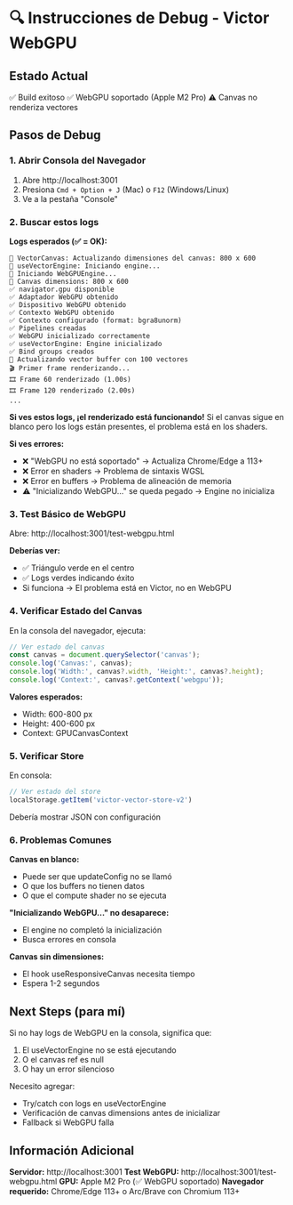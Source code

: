 # 🔍 Instrucciones de Debug - Victor WebGPU

## Estado Actual
✅ Build exitoso
✅ WebGPU soportado (Apple M2 Pro)
⚠️ Canvas no renderiza vectores

## Pasos de Debug

### 1. Abrir Consola del Navegador
1. Abre http://localhost:3001
2. Presiona `Cmd + Option + J` (Mac) o `F12` (Windows/Linux)
3. Ve a la pestaña "Console"

### 2. Buscar estos logs

**Logs esperados (✅ = OK):**
```
📐 VectorCanvas: Actualizando dimensiones del canvas: 800 x 600
🚀 useVectorEngine: Iniciando engine...
🔧 Iniciando WebGPUEngine...
📐 Canvas dimensions: 800 x 600
✅ navigator.gpu disponible
✅ Adaptador WebGPU obtenido
✅ Dispositivo WebGPU obtenido
✅ Contexto WebGPU obtenido
✅ Contexto configurado (format: bgra8unorm)
✅ Pipelines creadas
✅ WebGPU inicializado correctamente
✅ useVectorEngine: Engine inicializado
✅ Bind groups creados
📝 Actualizando vector buffer con 100 vectores
🎬 Primer frame renderizando...
🎞️ Frame 60 renderizado (1.00s)
🎞️ Frame 120 renderizado (2.00s)
...
```

**Si ves estos logs, ¡el renderizado está funcionando!**
Si el canvas sigue en blanco pero los logs están presentes, el problema está en los shaders.

**Si ves errores:**
- ❌ "WebGPU no está soportado" → Actualiza Chrome/Edge a 113+
- ❌ Error en shaders → Problema de sintaxis WGSL
- ❌ Error en buffers → Problema de alineación de memoria
- ⚠️ "Inicializando WebGPU..." se queda pegado → Engine no inicializa

### 3. Test Básico de WebGPU

Abre: http://localhost:3001/test-webgpu.html

**Deberías ver:**
- ✅ Triángulo verde en el centro
- ✅ Logs verdes indicando éxito
- Si funciona → El problema está en Victor, no en WebGPU

### 4. Verificar Estado del Canvas

En la consola del navegador, ejecuta:
```javascript
// Ver estado del canvas
const canvas = document.querySelector('canvas');
console.log('Canvas:', canvas);
console.log('Width:', canvas?.width, 'Height:', canvas?.height);
console.log('Context:', canvas?.getContext('webgpu'));
```

**Valores esperados:**
- Width: 600-800 px
- Height: 400-600 px
- Context: GPUCanvasContext

### 5. Verificar Store

En consola:
```javascript
// Ver estado del store
localStorage.getItem('victor-vector-store-v2')
```

Debería mostrar JSON con configuración

### 6. Problemas Comunes

**Canvas en blanco:**
- Puede ser que updateConfig no se llamó
- O que los buffers no tienen datos
- O que el compute shader no se ejecuta

**"Inicializando WebGPU..." no desaparece:**
- El engine no completó la inicialización
- Busca errores en consola

**Canvas sin dimensiones:**
- El hook useResponsiveCanvas necesita tiempo
- Espera 1-2 segundos

## Next Steps (para mí)

Si no hay logs de WebGPU en la consola, significa que:
1. El useVectorEngine no se está ejecutando
2. O el canvas ref es null
3. O hay un error silencioso

Necesito agregar:
- Try/catch con logs en useVectorEngine
- Verificación de canvas dimensions antes de inicializar
- Fallback si WebGPU falla

## Información Adicional

**Servidor:** http://localhost:3001
**Test WebGPU:** http://localhost:3001/test-webgpu.html
**GPU:** Apple M2 Pro (✅ WebGPU soportado)
**Navegador requerido:** Chrome/Edge 113+ o Arc/Brave con Chromium 113+
